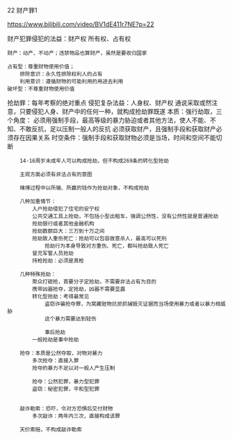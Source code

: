 22 财产罪1

https://www.bilibili.com/video/BV1dE411r7NE?p=22

财产犯罪侵犯的法益：财产权
	所有权、占有权
	
	财产：动产、不动产；违禁物品也算财产，虽然是要收归国家
	
	占有型：尊重财物使用价值；
		排除意识：永久性排除权利人的占有
		利用意识：遵循财物的可能利用的用途去利用
	破坏型：不尊重财物使用价值
	


抢劫罪：每年考察的绝对重点
	侵犯复杂法益：人身权、财产权
	通说采取或然注意，只要侵犯人身、财产中的任何一种，就构成抢劫罪既遂
	本质：强行劫取，三个角度：
		必须用强制手段，最高等级的暴力胁迫或者其他方法，使人不能、不知、不敢反抗，足以压制一般人的反抗
		必须获取财产，且强制手段和获取财产必须存在因果关系
		时空条件：强制手段和获取财物必须是当场，时间和空间不能切断
		
		14-16周岁未成年人可以构成抢劫，但不构成269条的转化型抢劫
		
		主观方面必须有非法占有的意图
		
		赌博过程中以所输、所赢的钱作为抢劫对象，不构成抢劫
		
		八种加重情节：
			入户抢劫侵犯了住宅的安宁权
			公共交通工具上抢劫，不包括小型出租车，强调公然性，没有公然性就是普通抢劫
			抢劫银行或者其他金融机构
			抢劫数额巨大：三万到十万之间
			抢劫致人重伤死亡：抢劫可以包容故意杀人，最高可以死刑
				抢劫行为本身导致对方重伤、死亡，都叫抢劫致人死亡
			冒充军警人员抢劫
			持枪抢劫：必须是真枪
		
		几种特殊抢劫：
			聚众打砸抢，首要分子定抢劫，不需要非法占有为目的
			携带凶器抢夺，定抢劫，凶器不需要显露
			转化型抢劫：考得最常见
				盗窃诈骗抢夺罪，为窝藏赃物抗拒抓捕毁灭证据而当场使用暴力或者以暴力相威胁
				这个暴力需要达到轻伤
				
				事后抢劫
			一般抢劫是事中抢劫
			
		抢夺：本质是公然夺取，对物对暴力
			多次抢夺：直接入罪
			抢夺的暴力不足以对一般人产生压制
			
			抢夺：公然犯罪，暴力型犯罪
			盗窃：秘密犯罪，平和型犯罪
			
			
		敲诈勒索：恐吓，令对方恐惧后交付财物
			多次敲诈：两年内三次，直接构成该罪
		
		天价索赔，不构成敲诈勒索
		
				
			
			
			
		
	
	


